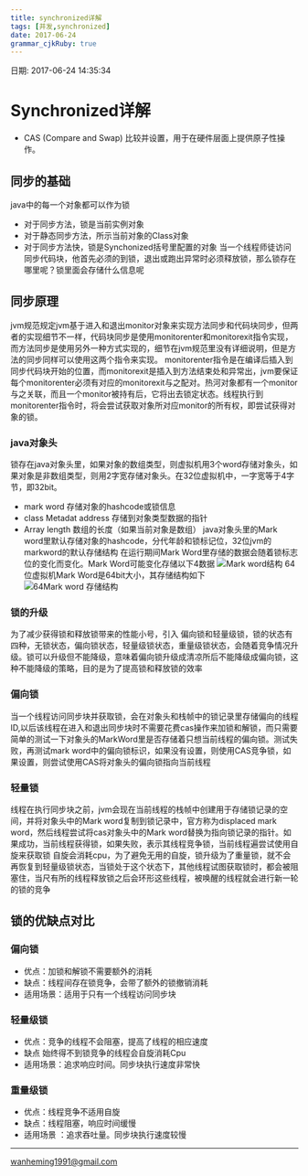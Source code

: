 ```yaml
---
title: synchronized详解 
tags: [并发,synchronized]
date: 2017-06-24
grammar_cjkRuby: true
---
```

日期: 2017-06-24 14:35:34

# Synchronized详解
* CAS (Compare and Swap)
	比较并设置，用于在硬件层面上提供原子性操作。
## 同步的基础
java中的每一个对象都可以作为锁
* 对于同步方法，锁是当前实例对象
* 对于静态同步方法，所示当前对象的Class对象
* 对于同步方法快，锁是Synchonized括号里配置的对象
当一个线程师徒访问同步代码块，他首先必须的到锁，退出或跑出异常时必须释放锁，那么锁存在哪里呢？锁里面会存储什么信息呢
## 同步原理
jvm规范规定jvm基于进入和退出monitor对象来实现方法同步和代码块同步，但两者的实现细节不一样，代码块同步是使用monitorenter和monitorexit指令实现，而方法同步是使用另外一种方式实现的，细节在jvm规范里没有详细说明，但是方法的同步同样可以使用这两个指令来实现。
monitorenter指令是在编译后插入到同步代码块开始的位置，而monitorexit是插入到方法结束处和异常出，jvm要保证每个monitorenter必须有对应的monitorexit与之配对。热河对象都有一个monitor与之关联，而且一个monitor被持有后，它将出去锁定状态。线程执行到monitorenter指令时，将会尝试获取对象所对应monitor的所有权，即尝试获得对象的锁。
### java对象头
锁存在java对象头里，如果对象的数组类型，则虚拟机用3个word存储对象头，如果对象是非数组类型，则用2字宽存储对象头。在32位虚拟机中，一字宽等于4字节，即32bit。
* mark word 存储对象的hashcode或锁信息
* class Metadat address 存储到对象类型数据的指针
* Array length 数组的长度（如果当前对象是数组）
java对象头里的Mark word里默认存储对象的hashcode，分代年龄和锁标记位，32位jvm的markword的默认存储结构
在运行期间Mark Word里存储的数据会随着锁标志位的变化而变化。Mark Word可能变化存储以下4数据
![Mark word结构][1]
64位虚拟机Mark Word是64bit大小，其存储结构如下
![64Mark word 存储结构][2]
### 锁的升级
为了减少获得锁和释放锁带来的性能小号，引入 偏向锁和轻量级锁，锁的状态有四种，无锁状态，偏向锁状态，轻量级锁状态，重量级锁状态，会随着竞争情况升级。锁可以升级但不能降级，意味着偏向锁升级成清凉所后不能降级成偏向锁，这种不能降级的策略，目的是为了提高锁和释放锁的效率
### 偏向锁
当一个线程访问同步块并获取锁，会在对象头和栈帧中的锁记录里存储偏向的线程ID,以后该线程在进入和退出同步块时不需要花费cas操作来加锁和解锁，而只需要简单的测试一下对象头的MarkWord里是否存储着只想当前线程的偏向锁。测试失败，再测试mark word中的偏向锁标识，如果没有设置，则使用CAS竞争锁，如果设置，则尝试使用CAS将对象头的偏向锁指向当前线程
### 轻量锁
线程在执行同步块之前，jvm会现在当前线程的栈帧中创建用于存储锁记录的空间，并将对象头中的Mark word复制到锁记录中，官方称为displaced mark word，然后线程尝试将cas对象头中的Mark word替换为指向锁记录的指针。如果成功，当前线程获得锁，如果失败，表示其线程竞争锁，当前线程遍尝试使用自旋来获取锁
自旋会消耗cpu，为了避免无用的自旋，锁升级为了重量锁，就不会再恢复到轻量级锁状态，当锁处于这个状态下，其他线程试图获取锁时，都会被阻塞住，当尺有所的线程释放锁之后会环形这些线程，被唤醒的线程就会进行新一轮的锁的竞争
## 锁的优缺点对比
### 偏向锁
* 优点：加锁和解锁不需要额外的消耗
* 缺点：线程间存在锁竞争，会带了额外的锁撤销消耗
* 适用场景：适用于只有一个线程访问同步块
### 轻量级锁
* 优点：竞争的线程不会阻塞，提高了线程的相应速度
* 缺点
	始终得不到锁竞争的线程会自旋消耗Cpu
* 适用场景：追求响应时间。同步块执行速度非常快
### 重量级锁
* 优点：线程竞争不适用自旋
* 缺点：线程阻塞，响应时间缓慢
* 适用场景 ：追求吞吐量。同步块执行速度较慢



----

wanheming1991@gmail.com


  [1]: http://oq6m1y13p.bkt.clouddn.com/1498315207306.jpg
  [2]: http://oq6m1y13p.bkt.clouddn.com/1498315312121.jpg
